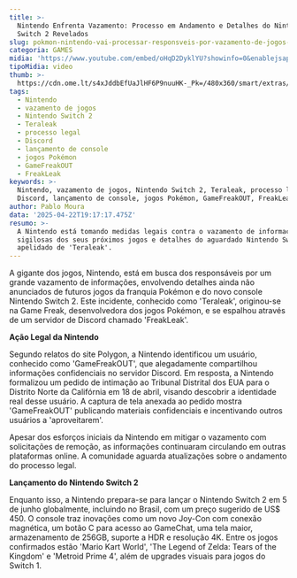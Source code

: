 ```yaml
---
title: >-
  Nintendo Enfrenta Vazamento: Processo em Andamento e Detalhes do Nintendo
  Switch 2 Revelados
slug: pokmon-nintendo-vai-processar-responsveis-por-vazamento-de-jogos-inditos
categoria: GAMES
midia: 'https://www.youtube.com/embed/oHqD2DyklYU?showinfo=0&enablejsapi=1'
tipoMidia: video
thumb: >-
  https://cdn.ome.lt/s4xJddbEfUaJlHF6P9nuuHK-_Pk=/480x360/smart/extras/conteudos/Captura_de_tela_2025-04-22_152858.png
tags:
  - Nintendo
  - vazamento de jogos
  - Nintendo Switch 2
  - Teraleak
  - processo legal
  - Discord
  - lançamento de console
  - jogos Pokémon
  - GameFreakOUT
  - FreakLeak
keywords: >-
  Nintendo, vazamento de jogos, Nintendo Switch 2, Teraleak, processo legal,
  Discord, lançamento de console, jogos Pokémon, GameFreakOUT, FreakLeak
author: Pablo Moura
data: '2025-04-22T19:17:17.475Z'
resumo: >-
  A Nintendo está tomando medidas legais contra o vazamento de informações
  sigilosas dos seus próximos jogos e detalhes do aguardado Nintendo Switch 2,
  apelidado de 'Teraleak'.
---
```


A gigante dos jogos, Nintendo, está em busca dos responsáveis por um grande vazamento de informações, envolvendo detalhes ainda não anunciados de futuros jogos da franquia Pokémon e do novo console Nintendo Switch 2. Este incidente, conhecido como 'Teraleak', originou-se na Game Freak, desenvolvedora dos jogos Pokémon, e se espalhou através de um servidor de Discord chamado 'FreakLeak'.

**Ação Legal da Nintendo**

Segundo relatos do site Polygon, a Nintendo identificou um usuário, conhecido como 'GameFreakOUT', que alegadamente compartilhou informações confidenciais no servidor Discord. Em resposta, a Nintendo formalizou um pedido de intimação ao Tribunal Distrital dos EUA para o Distrito Norte da Califórnia em 18 de abril, visando descobrir a identidade real desse usuário. A captura de tela anexada ao pedido mostra 'GameFreakOUT' publicando materiais confidenciais e incentivando outros usuários a 'aproveitarem'.

Apesar dos esforços iniciais da Nintendo em mitigar o vazamento com solicitações de remoção, as informações continuaram circulando em outras plataformas online. A comunidade aguarda atualizações sobre o andamento do processo legal.

**Lançamento do Nintendo Switch 2**

Enquanto isso, a Nintendo prepara-se para lançar o Nintendo Switch 2 em 5 de junho globalmente, incluindo no Brasil, com um preço sugerido de US$ 450. O console traz inovações como um novo Joy-Con com conexão magnética, um botão C para acesso ao GameChat, uma tela maior, armazenamento de 256GB, suporte a HDR e resolução 4K. Entre os jogos confirmados estão 'Mario Kart World', 'The Legend of Zelda: Tears of the Kingdom' e 'Metroid Prime 4', além de upgrades visuais para jogos do Switch 1.
